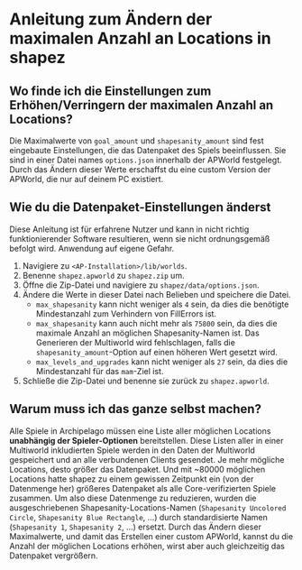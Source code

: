 # Anleitung zum Ändern der maximalen Anzahl an Locations in shapez

## Wo finde ich die Einstellungen zum Erhöhen/Verringern der maximalen Anzahl an Locations?

Die Maximalwerte von `goal_amount` und `shapesanity_amount` sind fest eingebaute Einstellungen, die das Datenpaket des 
Spiels beeinflussen. Sie sind in einer Datei names `options.json` innerhalb der APWorld festgelegt. Durch das Ändern 
dieser Werte erschaffst du eine custom Version der APWorld, die nur auf deinem PC existiert.

## Wie du die Datenpaket-Einstellungen änderst

Diese Anleitung ist für erfahrene Nutzer und kann in nicht richtig funktionierender Software resultieren, wenn sie nicht
ordnungsgemäß befolgt wird. Anwendung auf eigene Gefahr.

1. Navigiere zu `<AP-Installation>/lib/worlds`.
2. Benenne `shapez.apworld` zu `shapez.zip` um.
3. Öffne die Zip-Datei und navigiere zu `shapez/data/options.json`.
4. Ändere die Werte in dieser Datei nach Belieben und speichere die Datei.
   - `max_shapesanity` kann nicht weniger als `4` sein, da dies die benötigte Mindestanzahl zum Verhindern von 
      FillErrors ist.
   - `max_shapesanity` kann auch nicht mehr als `75800` sein, da dies die maximale Anzahl an möglichen Shapesanity-Namen
     ist. Das Generieren der Multiworld wird fehlschlagen, falls die `shapesanity_amount`-Option auf einen höheren Wert 
     gesetzt wird.
   - `max_levels_and_upgrades` kann nicht weniger als `27` sein, da dies die Mindestanzahl für das `mam`-Ziel ist.
5. Schließe die Zip-Datei und benenne sie zurück zu `shapez.apworld`.

## Warum muss ich das ganze selbst machen?

Alle Spiele in Archipelago müssen eine Liste aller möglichen Locations **unabhängig der Spieler-Optionen** 
bereitstellen. Diese Listen aller in einer Multiworld inkludierten Spiele werden in den Daten der Multiworld gespeichert 
und an alle verbundenen Clients gesendet. Je mehr mögliche Locations, desto größer das Datenpaket. Und mit ~80000 
möglichen Locations hatte shapez zu einem gewissen Zeitpunkt ein (von der Datenmenge her) größeres Datenpaket als alle 
Core-verifizierten Spiele zusammen. Um also diese Datenmenge zu reduzieren, wurden die ausgeschriebenen 
Shapesanity-Locations-Namen (`Shapesanity Uncolored Circle`, `Shapesanity Blue Rectangle`, ...) durch standardisierte 
Namen (`Shapesanity 1`, `Shapesanity 2`, ...) ersetzt. Durch das Ändern dieser Maximalwerte, und damit das Erstellen 
einer custom APWorld, kannst du die Anzahl der möglichen Locations erhöhen, wirst aber auch gleichzeitig das Datenpaket 
vergrößern.
